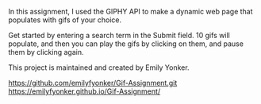In this assignment, I used the GIPHY API to make a dynamic web page that populates with gifs of your choice. 

Get started by entering a search term in the Submit field. 10 gifs will populate, and then you can play the gifs by clicking on them, and pause them by clicking again.


This project is maintained and created by Emily Yonker.

https://github.com/emilyfyonker/Gif-Assignment.git
https://emilyfyonker.github.io/Gif-Assignment/
